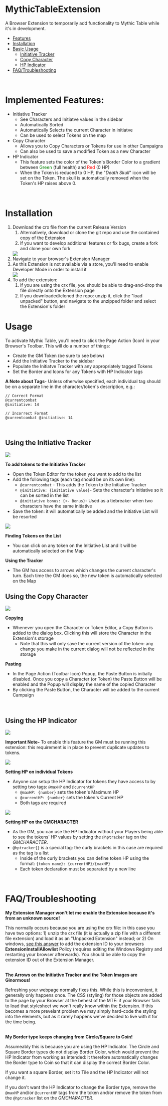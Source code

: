 # MythicTableExtension
A Browser Extension to temporarily add functionality to Mythic Table while it's in development.


* <a href="#features">Features</a>
* <a href="#installation">Installation</a>
* <a href="#usage">Basic Usage</a>
  * <a href="#initiative">Initiative Tracker</a>
  * <a href="#copy">Copy Character</a>
  * <a href="#hp">HP Indicator</a>
* <a href="#faq">FAQ/Troubleshooting</a>

<br/>
<h1 id="features">Implemented Features:</h1>

* Initiative Tracker
  * See Characters and Initiatve values in the sidebar
  * Automatically Sorted
  * Automatically Selects the current Character in initiatve
  * Can be used to select Tokens on the map
* Copy Character
  * Allows you to Copy Characters or Tokens for use in other Campaigns
  * Can also be used to save a modified Token as a new Character
* HP Indicator
  * This feature sets the color of the Token's Border Color to a gradient between <span style="color:green;">Green</span> (full health) and <span style="color:red;">Red</span> (0 HP)
  *  When the Token is reduced to 0 HP, the "*Death Skull*" icon will be set on the Token. The skull is automatically removed when the Token's HP raises above 0.

<br/>
<h1 id="installation">Installation</h1>

<ol>
    <li>Download the crx file from the current Release Version
        <ol>
            <li>Alternatively, download or clone the git repo and use the contained copy of the Extension</li>
            <li>If you want to develop additional features or fix bugs, create a fork and clone your own fork</li>
        </ol>
    </li>
    <img src="readmeimages/release.jpg" />
    <li>Navigate to your browser's Extension Manager</li>
    <li>As this Extension is not available via a store, you'll need to enable Developer Mode in order to install it</li>
    <img src="readmeimages/developermode.jpg"/>
    <li>To add the extension:
        <ol>
            <li> If you are using the crx file, you should be  able to drag-and-drop the file directly onto the Extension page</li>
            <li> If you downloaded/cloned the repo: unzip it, click the "load unpacked" button, and navigate to the unzipped folder and select the Extension's folder
            </li>
        </ol>
    </li>
</ol>

<h1 id="usage">Usage</h1>
To activate Mythic Table, you'll need to click the Page Action (Icon) in your Browser's Toolbar. This will do a number of things:

* Create the GM Token (be sure to see below)
* Add the Initiative Tracker to the sidebar
* Populate the Initiatve Tracker with any appropriately tagged Tokens
* Set the Border and Icons for any Tokens with HP Indicator tags

**A Note about Tags**- Unless otherwise specified, each individual tag should be on a separate line in the character/token's description, e.g.:
```
// Correct Format
@currentcombat
@initiative: 14

// Incorrect Format
@currentcombat @initiative: 14
```


<br/>
<h2 id="initiative">Using the Initiative Tracker</h2>
<img src="readmeimages/initiativetracker.png"/>

**To add tokens to the Initiative Tracker**
* Open the Token Editor for the token you want to add to the list
* Add the following tags (each tag should be on its own line):
  * `@currentcombat` - This adds the Token to the Initiative Tracker
  * `@initiative: {initiative value}`- Sets the character's initiative so it can be sorted in the list
  * `@initiative bonus: {+- Bonus}`- Used as a tiebreaker when two characters have the same initiative
* Save the token: it will automatically be added and the Initiative List will be resorted

<img class="small" src="readmeimages/initiativetracker2.png"/>

**Finding Tokens on the List**
* You can click on any token on the Initiative List and it will be automatically selected on the Map

**Using the Tracker**
* The GM has access to arrows which changes the current character's turn. Each time the GM does so, the new token is automatically selected on the Map


<h2 id="copy">Using the Copy Character</h2>
<img src="readmeimages/copycharacter.png"/>

**Copying**
* Whenever you open the Character or Token Editor, a Copy Button is added to the dialog box. Clicking this will store the Character in the Extension's storage
  * Note that this will only save the current version of the token: any change you make in the current dialog will not be reflected in the storage

**Pasting**
* In the Page Action (Toolbar Icon) Popup, the Paste Button is initially disabled. Once you copy a Character (or Token) the Paste Button will be enabled and the Popup will display the name of the copied Character
* By clicking the Paste Button, the Character will be added to the current Campaign

<br/>
<h2 id="hp">Using the HP Indicator</h2>
<img src="readmeimages/hpindicator.png"/>

**Important Note-** To enable this feature the GM must be running this extension: this requirement is in place to prevent duplicate updates to tokens.

<img class="small" src="readmeimages/hpindicator2.png"/>

**Setting HP on individual Tokens**
* Anyone can setup the HP Indicator for tokens they have access to by setting two tags: `@maxHP` and `@currentHP`
  * `@maxHP: {number}` sets the token's Maximum HP
  * `@currentHP: {number}` sets the token's Current HP
  * Both tags are required

<img class="small" src="readmeimages/hpindicator3.png"/>

**Setting HP on the GMCHARACTER**
* As the GM, you can use the HP Indicator without your Players being able to see the tokens' HP values by setting the `@hptracker` tag on the *GMCHARACTER*.
* `@hptracker{}` is a special tag: the curly brackets in this case are required as the tag is a list
  * Inside of the curly brackets you can define token HP using the format: `{token name}: {currentHP}/{maxHP}`
  * Each token declaration must be separated by a new line

<br/>
<h1 id="faq">FAQ/Troubleshooting</h1>

**My Extension Manager won't let me enable the Extension because it's from an unknown source!**
<div class="indented">
This normally occurs because you are using the crx file: in this case you have two options: 1) unzip the crx file (it <i>is</i> actually a zip file with a different file extension) and load it as an "Unpacked Extension" instead; or 2) On windows, <a href="https://stackoverflow.com/a/48990515">see this answer</a> to add the extension ID to your browsers <b>ExtensionInstallAllowlist</b> Policy (requires editing the Windows Registry and restarting your browser afterwards). You should be able to copy the extension ID out of the Extension Manager.
</div>
<br/>

**The Arrows on the Initiative Tracker and the Token Images are Ginormous!**
<div class="indented">
Refreshing your webpage normally fixes this. While this is inconvenient, it generally only happens once. The CSS (styling) for those objects are added to the page by your Browser at the behest of the MTE: if your Browser fails to load that stylesheet we won't really know within the Extension. If this becomes a more prevelant problem we may simply hard-code the styling into the elements, but as it rarely happens we've decided to live with it for the time being.
</div>
<br/>

**My Border type keeps changing from Circle/Square to Coin!**
<div class="indented">
Assumeably this is because you are using the HP Indicator. The Circle and Square Border types do not display Border Color, which would prevent the HP Indicator from working as intended: it therefore automatically changes the Border type to Coin so that it can display the correct Border Color.

<br/>

If you want a square Border, set it to Tile and the HP Indicator will not change it.

If you don't want the HP Indicator to change the Border type, remove the `@maxHP` and/or `@currentHP` tags from the token and/or remove the token from the `@hptracker` list on the *GMCHARACTER*.
</div>

<!--<style type="text/css">
    ol ol{
        list-style-type: lower-alpha;
    }
    img{
        max-height:20em;
    }
    img.small{
        max-height:10em !important;
    }
    div.indented{
        margin-left:4em;
        text-indent: -2em;
    }
</style>
-->

